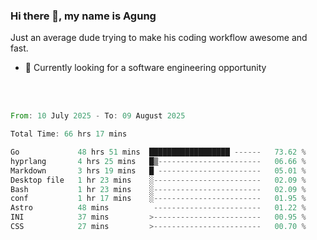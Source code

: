 ### Hi there 👋, my name is Agung
Just an average dude trying to make his coding workflow awesome and fast.

<!--
**agungfir98/agungfir98** is a ✨ _special_ ✨ repository because its `README.md` (this file) appears on your GitHub profile.
-->

- 🔭 Currently looking for a software engineering opportunity
<br/>
<br/>
<!--START_SECTION:waka-->

```rust
From: 10 July 2025 - To: 09 August 2025

Total Time: 66 hrs 17 mins

Go             48 hrs 51 mins  ██████████████████ ------   73.62 %
hyprlang       4 hrs 25 mins   █▒-----------------------   06.66 %
Markdown       3 hrs 19 mins   █ -----------------------   05.01 %
Desktop file   1 hr 23 mins    ░------------------------   02.09 %
Bash           1 hr 23 mins    ░------------------------   02.09 %
conf           1 hr 17 mins    ░------------------------   01.95 %
Astro          48 mins          ------------------------   01.22 %
INI            37 mins         >------------------------   00.95 %
CSS            27 mins         >------------------------   00.70 %
```

<!--END_SECTION:waka-->
